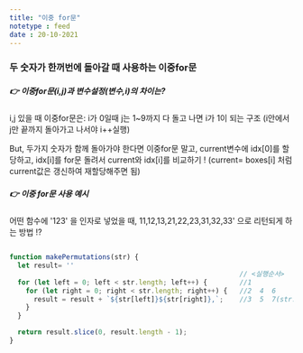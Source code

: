 ```yaml
---
title: "이중 for문"
notetype : feed
date : 20-10-2021
---
```


### 두 숫자가 한꺼번에 돌아갈 때 사용하는 이중for문


##### 👉 이중for문(i,j)과 변수설정(변수,i)의 차이는? 

i,j 있을 때 이중for문은: i가 0일때 j는 1~9까지 다 돌고 나면 i가 1이 되는 구조 (i안에서 j만 끝까지 돌아가고 나서야 i++실행) 

But, 두가지 숫자가 함께 돌아가야 한다면 이중for문 말고, 
current변수에 idx[0]를 할당하고, idx[i]를 for문 돌려서 current와 idx[i]를 비교하기 !
(current= boxes[i] 처럼 current값은 갱신하여 재할당해주면 됨)



##### 👉 이중 for문 사용 예시

어떤 함수에 '123' 을 인자로 넣었을 때, 11,12,13,21,22,23,31,32,33' 으로 리턴되게 하는 방법 !?

```javascript

function makePermutations(str) {
  let result= ''
                                                         // <실행순서>
  for (let left = 0; left < str.length; left++) {        //1                          8
    for (let right = 0; right < str.length; right++) {   //2  4  6                    9  11 
      result = result + `${str[left]}${str[right]},`;    //3  5  7(str.length까지 돌면) 10 12 
    }
  }

  return result.slice(0, result.length - 1);
}

```